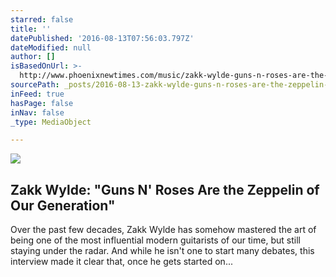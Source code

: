 ```yaml
---
starred: false
title: ''
datePublished: '2016-08-13T07:56:03.797Z'
dateModified: null
author: []
isBasedOnUrl: >-
  http://www.phoenixnewtimes.com/music/zakk-wylde-guns-n-roses-are-the-zeppelin-of-our-generation-8541767
sourcePath: _posts/2016-08-13-zakk-wylde-guns-n-roses-are-the-zeppelin-of-our-generatio.md
inFeed: true
hasPage: false
inNav: false
_type: MediaObject

---
```

<article style=""><img src="http://images1.phoenixnewtimes.com/imager/u/original/8541794/0p6a1827_large_-_credit_justin_reich.jpg" /><h1>Zakk Wylde: "Guns N' Roses Are the Zeppelin of Our Generation"</h1><p>Over the past few decades, Zakk Wylde has somehow mastered the art of being one of the most influential modern guitarists of our time, but still staying under the radar. And while he isn't one to start many debates, this interview made it clear that, once he gets started on...</p></article>